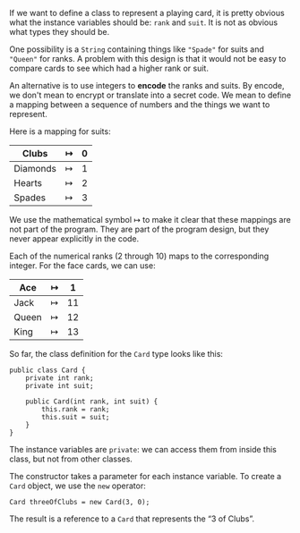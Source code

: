 If we want to define a class to represent a playing card, it is pretty obvious what the instance variables should be: `rank` and `suit`.
It is not as obvious what types they should be.

One possibility is a `String` containing things like `"Spade"` for suits and `"Queen"` for ranks.
A problem with this design is that it would not be easy to compare cards to see which had a higher rank or suit.


An alternative is to use integers to **encode** the ranks and suits.
By encode, we don't mean to encrypt or translate into a secret code.
We mean to define a mapping between a sequence of numbers and the things we want to represent.

Here is a mapping for suits:

|Clubs|$\mapsto$|0 |
|-|-|-|
|Diamonds|$\mapsto$|1 |
|Hearts|$\mapsto$|2 |
|Spades|$\mapsto$|3|



We use the mathematical symbol $\mapsto$ to make it clear that these mappings are not part of the program.
They are part of the program design, but they never appear explicitly in the code.

Each of the numerical ranks (2 through 10) maps to the corresponding integer.
For the face cards, we can use:

|Ace|$\mapsto$|1 |
|-|-|-|
|Jack|$\mapsto$|11 |
|Queen|$\mapsto$|12 |
|King|$\mapsto$|13 |


So far, the class definition for the `Card` type looks like this:

```code
public class Card {
    private int rank;
    private int suit;

    public Card(int rank, int suit) {
        this.rank = rank;
        this.suit = suit;
    }
}
```


The instance variables are `private`: we can access them from inside this class, but not from other classes.

The constructor takes a parameter for each instance variable.
To create a `Card` object, we use the `new` operator:

```code
Card threeOfClubs = new Card(3, 0);
```

The result is a reference to a `Card` that represents the “3 of Clubs”.